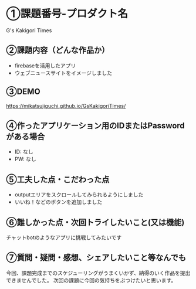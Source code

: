 # ①課題番号-プロダクト名

G's Kakigori Times

## ②課題内容（どんな作品か）

- firebaseを活用したアプリ
- ウェブニュースサイトをイメージしました

## ③DEMO

https://mikatsujiguchi.github.io/GsKakigoriTimes/

## ④作ったアプリケーション用のIDまたはPasswordがある場合

- ID: なし
- PW: なし

## ⑤工夫した点・こだわった点

- outputエリアをスクロールしてみられるようにしました
- いいね！などのボタンを追加しました


## ⑥難しかった点・次回トライしたいこと(又は機能)

チャットbotのようなアプリに挑戦してみたいです

## ⑦質問・疑問・感想、シェアしたいこと等なんでも

今回、課題完成までのスケジューリングがうまくいかず、納得のいく作品を提出できませんでした。
次回の課題に今回の気持ちをぶつけたいと思います。